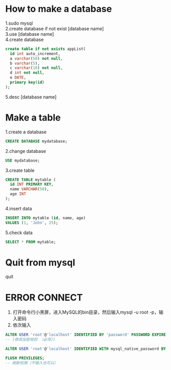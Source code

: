 # How to make a database
1.sudo mysql<br/>
2.create database if not exist [database name]<br/>
3.use [database name]<br/>
4.create database
``` SQL
create table if not exists appList(
  id int auto_increment, 
  a varchar(50) not null, 
  b varchar(5), 
  c varchar(10) not null, 
  d int not null, 
  e DATE, 
  primary key(id)
);
```
5.desc [database name]
# Make a table
1.create a database
```SQL
CREATE DATABASE mydatabase;
```
2.change database
```SQL
USE mydatabase;
```
3.create table
```SQL
CREATE TABLE mytable (
  id INT PRIMARY KEY,
  name VARCHAR(50),
  age INT
);
```
4.insert data
```SQL
INSERT INTO mytable (id, name, age)
VALUES (1, 'John', 25);
```
5.check data
```SQL
SELECT * FROM mytable;
```
# Quit from mysql
quit
# ERROR CONNECT
1. 打开命令行小黑屏，进入MySQL的bin目录，然后输入mysql -u root -p，输入密码
2. 依次输入
```sql
ALTER USER 'root'@'localhost' IDENTIFIED BY 'password' PASSWORD EXPIRE NEVER; 
-- (修改加密规则 （必写）)

ALTER USER 'root'@'localhost' IDENTIFIED WITH mysql_native_password BY 'password'; -- (更新用户密码 )

FLUSH PRIVILEGES; 
-- 刷新权限（不输入也可以）
```